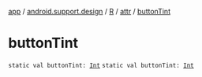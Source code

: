 [app](../../../index.md) / [android.support.design](../../index.md) / [R](../index.md) / [attr](index.md) / [buttonTint](./button-tint.md)

# buttonTint

`static val buttonTint: `[`Int`](https://kotlinlang.org/api/latest/jvm/stdlib/kotlin/-int/index.html)
`static val buttonTint: `[`Int`](https://kotlinlang.org/api/latest/jvm/stdlib/kotlin/-int/index.html)